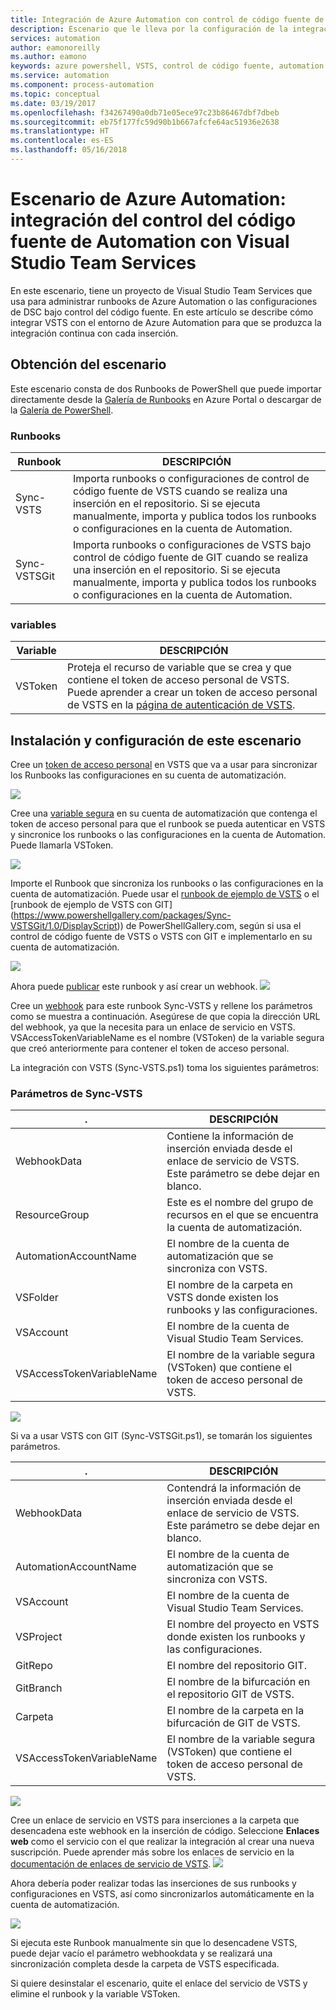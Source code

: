 ```yaml
---
title: Integración de Azure Automation con control de código fuente de Visual Studio Team Services
description: Escenario que le lleva por la configuración de la integración con una cuenta de Azure Automation y el control de código fuente de Visual Studio Team Services.
services: automation
author: eamonoreilly
ms.author: eamono
keywords: azure powershell, VSTS, control de código fuente, automation
ms.service: automation
ms.component: process-automation
ms.topic: conceptual
ms.date: 03/19/2017
ms.openlocfilehash: f34267490a0db71e05ece97c23b86467dbf7dbeb
ms.sourcegitcommit: eb75f177fc59d90b1b667afcfe64ac51936e2638
ms.translationtype: HT
ms.contentlocale: es-ES
ms.lasthandoff: 05/16/2018
---
```

# <a name="azure-automation-scenario---automation-source-control-integration-with-visual-studio-team-services"></a>Escenario de Azure Automation: integración del control del código fuente de Automation con Visual Studio Team Services

En este escenario, tiene un proyecto de Visual Studio Team Services que usa para administrar runbooks de Azure Automation o las configuraciones de DSC bajo control del código fuente.
En este artículo se describe cómo integrar VSTS con el entorno de Azure Automation para que se produzca la integración continua con cada inserción.

## <a name="getting-the-scenario"></a>Obtención del escenario

Este escenario consta de dos Runbooks de PowerShell que puede importar directamente desde la [Galería de Runbooks](automation-runbook-gallery.md) en Azure Portal o descargar de la [Galería de PowerShell](https://www.powershellgallery.com).

### <a name="runbooks"></a>Runbooks

Runbook | DESCRIPCIÓN| 
--------|------------|
Sync-VSTS | Importa runbooks o configuraciones de control de código fuente de VSTS cuando se realiza una inserción en el repositorio. Si se ejecuta manualmente, importa y publica todos los runbooks o configuraciones en la cuenta de Automation.| 
Sync-VSTSGit | Importa runbooks o configuraciones de VSTS bajo control de código fuente de GIT cuando se realiza una inserción en el repositorio. Si se ejecuta manualmente, importa y publica todos los runbooks o configuraciones en la cuenta de Automation.|

### <a name="variables"></a>variables

Variable | DESCRIPCIÓN|
-----------|------------|
VSToken | Proteja el recurso de variable que se crea y que contiene el token de acceso personal de VSTS. Puede aprender a crear un token de acceso personal de VSTS en la [página de autenticación de VSTS](/vsts/accounts/use-personal-access-tokens-to-authenticate).
## <a name="installing-and-configuring-this-scenario"></a>Instalación y configuración de este escenario

Cree un [token de acceso personal](/vsts/accounts/use-personal-access-tokens-to-authenticate) en VSTS que va a usar para sincronizar los Runbooks las configuraciones en su cuenta de automatización.

![](media/automation-scenario-source-control-integration-with-VSTS/VSTSPersonalToken.png) 

Cree una [variable segura](automation-variables.md) en su cuenta de automatización que contenga el token de acceso personal para que el runbook se pueda autenticar en VSTS y sincronice los runbooks o las configuraciones en la cuenta de Automation. Puede llamarla VSToken. 

![](media/automation-scenario-source-control-integration-with-VSTS/VSTSTokenVariable.png)

Importe el Runbook que sincroniza los runbooks o las configuraciones en la cuenta de automatización. Puede usar el [runbook de ejemplo de VSTS](https://www.powershellgallery.com/packages/Sync-VSTS/1.0/DisplayScript) o el [runbook de ejemplo de VSTS con GIT] (https://www.powershellgallery.com/packages/Sync-VSTSGit/1.0/DisplayScript)) de PowerShellGallery.com, según si usa el control de código fuente de VSTS o VSTS con GIT e implementarlo en su cuenta de automatización.

![](media/automation-scenario-source-control-integration-with-VSTS/VSTSPowerShellGallery.png)

Ahora puede [publicar](automation-creating-importing-runbook.md#publishing-a-runbook) este runbook y así crear un webhook. 
![](media/automation-scenario-source-control-integration-with-VSTS/VSTSPublishRunbook.png)

Cree un [webhook](automation-webhooks.md) para este runbook Sync-VSTS y rellene los parámetros como se muestra a continuación. Asegúrese de que copia la dirección URL del webhook, ya que la necesita para un enlace de servicio en VSTS. VSAccessTokenVariableName es el nombre (VSToken) de la variable segura que creó anteriormente para contener el token de acceso personal. 

La integración con VSTS (Sync-VSTS.ps1) toma los siguientes parámetros:
### <a name="sync-vsts-parameters"></a>Parámetros de Sync-VSTS

. | DESCRIPCIÓN| 
--------|------------|
WebhookData | Contiene la información de inserción enviada desde el enlace de servicio de VSTS. Este parámetro se debe dejar en blanco.| 
ResourceGroup | Este es el nombre del grupo de recursos en el que se encuentra la cuenta de automatización.|
AutomationAccountName | El nombre de la cuenta de automatización que se sincroniza con VSTS.|
VSFolder | El nombre de la carpeta en VSTS donde existen los runbooks y las configuraciones.|
VSAccount | El nombre de la cuenta de Visual Studio Team Services.| 
VSAccessTokenVariableName | El nombre de la variable segura (VSToken) que contiene el token de acceso personal de VSTS.| 


![](media/automation-scenario-source-control-integration-with-VSTS/VSTSWebhook.png)

Si va a usar VSTS con GIT (Sync-VSTSGit.ps1), se tomarán los siguientes parámetros.

. | DESCRIPCIÓN|
--------|------------|
WebhookData | Contendrá la información de inserción enviada desde el enlace de servicio de VSTS. Este parámetro se debe dejar en blanco.| ResourceGroup | Este es el nombre del grupo de recursos en el que se encuentra la cuenta de automatización.|
AutomationAccountName | El nombre de la cuenta de automatización que se sincroniza con VSTS.|
VSAccount | El nombre de la cuenta de Visual Studio Team Services.|
VSProject | El nombre del proyecto en VSTS donde existen los runbooks y las configuraciones.|
GitRepo | El nombre del repositorio GIT.|
GitBranch | El nombre de la bifurcación en el repositorio GIT de VSTS.|
Carpeta | El nombre de la carpeta en la bifurcación de GIT de VSTS.|
VSAccessTokenVariableName | El nombre de la variable segura (VSToken) que contiene el token de acceso personal de VSTS.|

![](media/automation-scenario-source-control-integration-with-VSTS/VSTSGitWebhook.png)

Cree un enlace de servicio en VSTS para inserciones a la carpeta que desencadena este webhook en la inserción de código. Seleccione **Enlaces web** como el servicio con el que realizar la integración al crear una nueva suscripción. Puede aprender más sobre los enlaces de servicio en la [documentación de enlaces de servicio de VSTS](https://www.visualstudio.com/en-us/docs/marketplace/integrate/service-hooks/get-started).
![](media/automation-scenario-source-control-integration-with-VSTS/VSTSServiceHook.png)

Ahora debería poder realizar todas las inserciones de sus runbooks y configuraciones en VSTS, así como sincronizarlos automáticamente en la cuenta de automatización.

![](media/automation-scenario-source-control-integration-with-VSTS/VSTSSyncRunbookOutput.png)

Si ejecuta este Runbook manualmente sin que lo desencadene VSTS, puede dejar vacío el parámetro webhookdata y se realizará una sincronización completa desde la carpeta de VSTS especificada.

Si quiere desinstalar el escenario, quite el enlace del servicio de VSTS y elimine el runbook y la variable VSToken.
